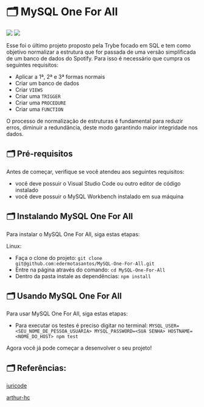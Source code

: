 # 🗂 MySQL One For All

<div> 
  <a href="https://www.linkedin.com/in/eder-santos-78114521a/" target="_blank"><img src="https://img.shields.io/badge/-LinkedIn-%230077B5?style=for-the-badge&logo=linkedin&logoColor=white" target="_blank"></a> 
  <a href = "mailto:eder.mota@outlook.com"><img src="https://img.shields.io/badge/Microsoft_Outlook-0078D4?style=for-the-badge&logo=microsoft-outlook&logoColor=white" target="_blank"></a> 
</div>

Esse foi o último projeto proposto pela Trybe focado em SQL e tem como objetivo normalizar a estrutura que for passada de uma versão simplificada de um banco de dados do Spotify. Para isso é necessário que cumpra os seguintes requisitos:
- Aplicar a 1ª, 2ª e 3ª formas normais
- Criar um banco de dados
- Criar `VIEWS`
- Criar uma `TRIGGER`
- Criar uma `PROCEDURE`
- Criar uma `FUNCTION`

O processo de normalização de estruturas é fundamental para reduzir erros, diminuir a redundância, deste modo garantindo maior integridade nos dados.

<!-- <img src="exemplo-image.png" alt="exemplo imagem"> -->

## 🗂 Pré-requisitos

Antes de começar, verifique se você atendeu aos seguintes requisitos:
* você deve possuir o Visual Studio Code ou outro editor de código instalado
* você deve possuir o MySQL Workbench instalado em sua máquina
 
## 🗂 Instalando MySQL One For All

Para instalar o MySQL One For All, siga estas etapas:

Linux:

* Faça o clone do projeto: 
`git clone git@github.com:edermotasantos/MySQL-One-For-All.git`
* Entre na página através do comando:
`cd MySQL-One-For-All`
* Dentro da pasta instale as dependências:
`npm install`

## 🗂 Usando MySQL One For All

Para usar MySQL One For All, siga estas etapas:
* Para executar os testes é preciso digitar no terminal: `MYSQL_USER=<SEU_NOME_DE_PESSOA_USUARIA> MYSQL_PASSWORD=<SUA SENHA> HOSTNAME=<NOME_DO_HOST> npm test`

Agora você já pode começar a desenvolver o seu projeto!

## 🗂 Referências:
<a href="https://github.com/iuricode/readme-template/blob/main/README-repository/iuricode.md">iuricode</a>

<a href="https://github.com/arthur-hc/Project-Cookmaster/edit/main/README.md">arthur-hc</a>
